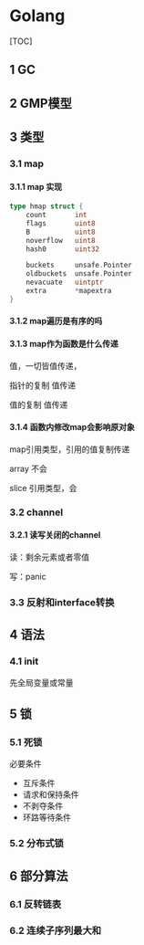 # Golang

[TOC]

## 1 GC

## 2 GMP模型

## 3 类型

### 3.1 map

#### 3.1.1 map 实现

```go
type hmap struct {
    count       int
    flags       uint8
    B           uint8
    noverflow   uint8
    hash0       uint32

    buckets     unsafe.Pointer
    oldbuckets  unsafe.Pointer
    nevacuate   uintptr
    extra       *mapextra
}

```

#### 3.1.2 map遍历是有序的吗

#### 3.1.3 map作为函数是什么传递

值，一切皆值传递，

指针的复制 值传递

值的复制 值传递

#### 3.1.4 函数内修改map会影响原对象

map引用类型，引用的值复制传递

array 不会

slice 引用类型，会

### 3.2 channel

#### 3.2.1 读写关闭的channel

读：剩余元素或者零值

写：panic

### 3.3 反射和interface转换

## 4 语法

### 4.1 init

先全局变量或常量

## 5 锁

### 5.1 死锁

必要条件

- 互斥条件
- 请求和保持条件
- 不剥夺条件
- 环路等待条件

### 5.2 分布式锁

## 6 部分算法

### 6.1 反转链表

### 6.2 连续子序列最大和
